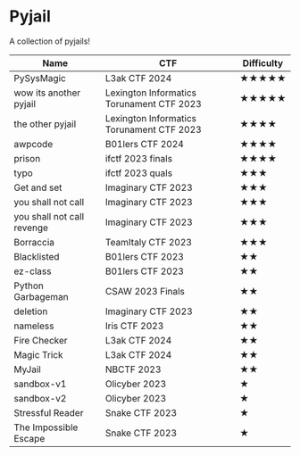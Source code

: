 # Pyjail
A collection of pyjails!



| Name | CTF | Difficulty |
| -------- | -------- | -------- |
| PySysMagic     | L3ak CTF 2024     | ★★★★★     |
| wow its another pyjail     | Lexington Informatics Torunament CTF 2023     | ★★★★★     |
| the other pyjail     | Lexington Informatics Torunament CTF 2023     | ★★★★     |
| awpcode     | B01lers CTF 2024     | ★★★★     |
| prison     | ifctf 2023 finals     | ★★★★     |
| typo     | ifctf 2023 quals     | ★★★     |
| Get and set     | Imaginary CTF 2023     | ★★★     |
| you shall not call     | Imaginary CTF 2023     | ★★★     |
| you shall not call revenge     | Imaginary CTF 2023     | ★★★     |
| Borraccia     | TeamItaly CTF 2023      | ★★★     |
| Blacklisted     | B01lers CTF 2023     | ★★     |
| ez-class     | B01lers CTF 2023     | ★★     |
| Python Garbageman     | CSAW 2023 Finals     | ★★     |
| deletion     | Imaginary CTF 2023     | ★★     |
| nameless     | Iris CTF 2023     | ★★     |
| Fire Checker     | L3ak CTF 2024     | ★★     |
| Magic Trick     | L3ak CTF 2024     | ★★     |
| MyJail     | NBCTF 2023      | ★★     |
| sandbox-v1     | Olicyber 2023      | ★     |
| sandbox-v2     | Olicyber 2023      | ★     |
| Stressful Reader     | Snake CTF 2023      | ★     |
| The Impossible Escape     | Snake CTF 2023      | ★     |
